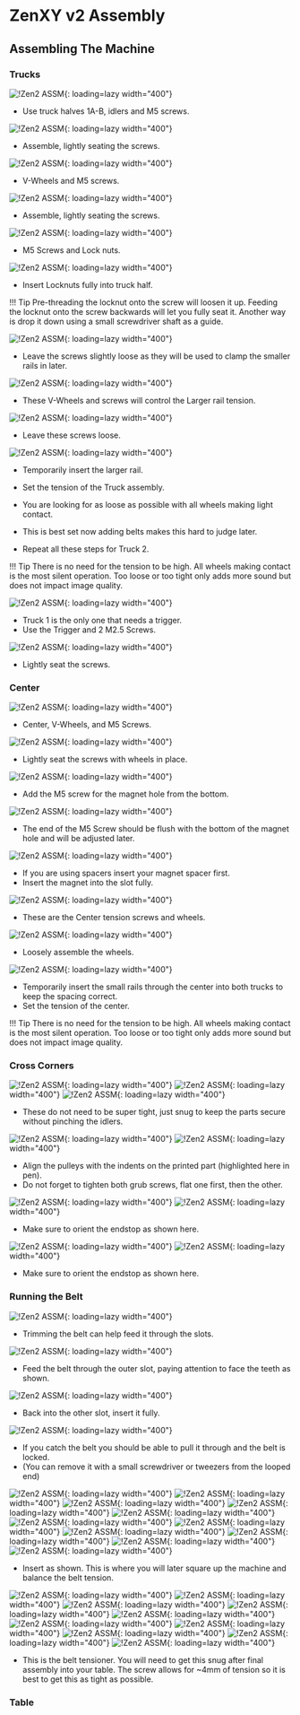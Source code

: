 # ZenXY v2 Assembly

## Assembling The Machine



### Trucks
![!Zen2 ASSM](https://www.v1engineering.com/wp-content/uploads/2021/04/PXL_20210406_224439148.jpg){: loading=lazy width="400"}

* Use truck halves 1A-B, idlers and M5 screws.

![!Zen2 ASSM](https://www.v1engineering.com/wp-content/uploads/2021/04/PXL_20210406_224701959-scaled.jpg ){: loading=lazy width="400"}

* Assemble, lightly seating the screws.

![!Zen2 ASSM](https://www.v1engineering.com/wp-content/uploads/2021/04/PXL_20210406_224741306-scaled.jpg){: loading=lazy width="400"}

* V-Wheels and M5 screws.

![!Zen2 ASSM](https://www.v1engineering.com/wp-content/uploads/2021/04/PXL_20210406_225039159-scaled.jpg){: loading=lazy width="400"}

* Assemble, lightly seating the screws.

![!Zen2 ASSM](https://www.v1engineering.com/wp-content/uploads/2021/04/PXL_20210406_225112714-scaled.jpg){: loading=lazy width="400"}

* M5 Screws and Lock nuts.

![!Zen2 ASSM](https://www.v1engineering.com/wp-content/uploads/2021/04/PXL_20210406_225156633-scaled.jpg){: loading=lazy width="400"}

* Insert Locknuts fully into truck half.

!!! Tip
    Pre-threading the locknut onto the screw will loosen it up. Feeding the locknut onto the screw backwards will let you fully seat it. Another way is drop it down using a small screwdriver shaft as a guide.

![!Zen2 ASSM](https://www.v1engineering.com/wp-content/uploads/2021/04/PXL_20210406_225403976.jpg){: loading=lazy width="400"}

* Leave the screws slightly loose as they will be used to clamp the smaller rails in later.

![!Zen2 ASSM](https://www.v1engineering.com/wp-content/uploads/2021/04/PXL_20210406_225942159-scaled.jpg){: loading=lazy width="400"}

* These V-Wheels and screws will control the Larger rail tension.

![!Zen2 ASSM](https://www.v1engineering.com/wp-content/uploads/2021/04/PXL_20210406_230101105.jpg){: loading=lazy width="400"}

* Leave these screws loose.

![!Zen2 ASSM](https://www.v1engineering.com/wp-content/uploads/2021/04/PXL_20210406_230249669.jpg){: loading=lazy width="400"}

* Temporarily insert the larger rail.
* Set the tension of the Truck assembly.
* You are looking for as loose as possible with all wheels making light contact.
* This is best set now adding belts makes this hard to judge later.

* Repeat all these steps for Truck 2.

!!! Tip
    There is no need for the tension to be high. All wheels making contact is the most silent operation. Too loose or too tight only adds more sound but does not impact image quality.

![!Zen2 ASSM](https://www.v1engineering.com/wp-content/uploads/2021/04/PXL_20210406_230833570-scaled.jpg){: loading=lazy width="400"}

* Truck 1 is the only one that needs a trigger.
* Use the Trigger and 2 M2.5 Screws.

![!Zen2 ASSM](https://www.v1engineering.com/wp-content/uploads/2021/04/PXL_20210406_231006786-scaled.jpg){: loading=lazy width="400"}

* Lightly seat the screws.

### Center

![!Zen2 ASSM](https://www.v1engineering.com/wp-content/uploads/2021/04/PXL_20210406_235011813-scaled.jpg){: loading=lazy width="400"}

* Center, V-Wheels, and M5 Screws.

![!Zen2 ASSM](https://www.v1engineering.com/wp-content/uploads/2021/04/PXL_20210406_235248360.jpg){: loading=lazy width="400"}

* Lightly seat the screws with wheels in place.

![!Zen2 ASSM](https://www.v1engineering.com/wp-content/uploads/2021/04/PXL_20210406_235316671-scaled.jpg){: loading=lazy width="400"}

* Add the M5 screw for the magnet hole from the bottom.

![!Zen2 ASSM](https://www.v1engineering.com/wp-content/uploads/2021/04/PXL_20210406_235351512.jpg){: loading=lazy width="400"}

* The end of the M5 Screw should be flush with the bottom of the magnet hole and will be adjusted later.

![!Zen2 ASSM](https://www.v1engineering.com/wp-content/uploads/2021/04/PXL_20210406_235439695.jpg){: loading=lazy width="400"}

* If you are using spacers insert your magnet spacer first.
* Insert the magnet into the slot fully.

![!Zen2 ASSM](https://www.v1engineering.com/wp-content/uploads/2021/04/PXL_20210406_235528481.jpg){: loading=lazy width="400"}

* These are the Center tension screws and wheels.

![!Zen2 ASSM](https://www.v1engineering.com/wp-content/uploads/2021/04/PXL_20210406_235646332.jpg){: loading=lazy width="400"}

* Loosely assemble the wheels.

![!Zen2 ASSM](https://www.v1engineering.com/wp-content/uploads/2021/04/PXL_20210406_235847970-scaled.jpg){: loading=lazy width="400"}

* Temporarily insert the small rails through the center into both trucks to keep the spacing correct. 
* Set the tension of the center.

!!! Tip
    There is no need for the tension to be high. All wheels making contact is the most silent operation. Too loose or too tight only adds more sound but does not impact image quality.

### Cross Corners

![!Zen2 ASSM](https://www.v1engineering.com/wp-content/uploads/2021/04/PXL_20210407_002813553-scaled.jpg){: loading=lazy width="400"}
![!Zen2 ASSM](https://www.v1engineering.com/wp-content/uploads/2021/04/PXL_20210407_002924097-scaled.jpg){: loading=lazy width="400"}
![!Zen2 ASSM](https://www.v1engineering.com/wp-content/uploads/2021/04/PXL_20210407_003222722.jpg){: loading=lazy width="400"}

* These do not need to be super tight, just snug to keep the parts secure without pinching the idlers.

![!Zen2 ASSM](https://www.v1engineering.com/wp-content/uploads/2021/04/PXL_20210407_004514393-scaled.jpg){: loading=lazy width="400"}
![!Zen2 ASSM](https://www.v1engineering.com/wp-content/uploads/2021/04/PXL_20210407_005007800.jpg){: loading=lazy width="400"}

* Align the pulleys with the indents on the printed part (highlighted here in pen).
* Do not forget to tighten both grub screws, flat one first, then the other.

![!Zen2 ASSM](https://www.v1engineering.com/wp-content/uploads/2021/04/PXL_20210407_005918591.jpg){: loading=lazy width="400"}
![!Zen2 ASSM](https://www.v1engineering.com/wp-content/uploads/2021/04/PXL_20210407_010700171-scaled.jpg){: loading=lazy width="400"}

* Make sure to orient the endstop as shown here.

![!Zen2 ASSM](https://www.v1engineering.com/wp-content/uploads/2021/04/PXL_20210407_010716293.jpg){: loading=lazy width="400"}
![!Zen2 ASSM](https://www.v1engineering.com/wp-content/uploads/2021/04/PXL_20210407_010930394.jpg){: loading=lazy width="400"}

* Make sure to orient the endstop as shown here.

### Running the Belt

![!Zen2 ASSM](https://www.v1engineering.com/wp-content/uploads/2021/04/PXL_20210407_011917500.jpg){: loading=lazy width="400"}

* Trimming the belt can help feed it through the slots.

![!Zen2 ASSM](https://www.v1engineering.com/wp-content/uploads/2021/04/PXL_20210407_011839038.jpg){: loading=lazy width="400"}

* Feed the belt through the outer slot, paying attention to face the teeth as shown.

![!Zen2 ASSM](https://www.v1engineering.com/wp-content/uploads/2021/04/PXL_20210407_012206353.jpg){: loading=lazy width="400"}

* Back into the other slot, insert it fully.


![!Zen2 ASSM](https://www.v1engineering.com/wp-content/uploads/2021/04/PXL_20210407_012419217-scaled.jpg){: loading=lazy width="400"}


* If you catch the belt you should be able to pull it through and the belt is locked.
* (You can remove it with a small screwdriver or tweezers from the looped end)

![!Zen2 ASSM](https://www.v1engineering.com/wp-content/uploads/2021/04/PXL_20210407_012641360-scaled.jpg){: loading=lazy width="400"}
![!Zen2 ASSM](https://www.v1engineering.com/wp-content/uploads/2021/04/PXL_20210407_013028804-scaled.jpg){: loading=lazy width="400"}
![!Zen2 ASSM](https://www.v1engineering.com/wp-content/uploads/2021/04/PXL_20210407_014034779-scaled.jpg){: loading=lazy width="400"}
![!Zen2 ASSM](https://www.v1engineering.com/wp-content/uploads/2021/04/PXL_20210407_014142606-scaled.jpg){: loading=lazy width="400"}
![!Zen2 ASSM](https://www.v1engineering.com/wp-content/uploads/2021/04/PXL_20210407_014216124-scaled.jpg){: loading=lazy width="400"}
![!Zen2 ASSM](https://www.v1engineering.com/wp-content/uploads/2021/04/PXL_20210407_014353407-scaled.jpg){: loading=lazy width="400"}
![!Zen2 ASSM](https://www.v1engineering.com/wp-content/uploads/2021/04/PXL_20210407_014540132-scaled.jpg){: loading=lazy width="400"}
![!Zen2 ASSM](https://www.v1engineering.com/wp-content/uploads/2021/04/PXL_20210407_014633720-scaled.jpg){: loading=lazy width="400"}
![!Zen2 ASSM](https://www.v1engineering.com/wp-content/uploads/2021/04/PXL_20210407_014809107-scaled.jpg){: loading=lazy width="400"}
![!Zen2 ASSM](https://www.v1engineering.com/wp-content/uploads/2021/04/PXL_20210407_014908579-scaled.jpg){: loading=lazy width="400"}
![!Zen2 ASSM](https://www.v1engineering.com/wp-content/uploads/2021/04/PXL_20210407_015217681-scaled.jpg){: loading=lazy width="400"}

* Insert as shown. This is where you will later square up the machine and balance the belt tension.

![!Zen2 ASSM](https://www.v1engineering.com/wp-content/uploads/2021/04/PXL_20210407_015249328-scaled.jpg){: loading=lazy width="400"}
![!Zen2 ASSM](https://www.v1engineering.com/wp-content/uploads/2021/04/PXL_20210407_015351021-scaled.jpg){: loading=lazy width="400"}
![!Zen2 ASSM](https://www.v1engineering.com/wp-content/uploads/2021/04/PXL_20210407_015450836-scaled.jpg){: loading=lazy width="400"}
![!Zen2 ASSM](https://www.v1engineering.com/wp-content/uploads/2021/04/PXL_20210407_015520994-scaled.jpg){: loading=lazy width="400"}
![!Zen2 ASSM](https://www.v1engineering.com/wp-content/uploads/2021/04/PXL_20210407_015614822-scaled.jpg){: loading=lazy width="400"}
![!Zen2 ASSM](https://www.v1engineering.com/wp-content/uploads/2021/04/PXL_20210407_015735517-scaled.jpg){: loading=lazy width="400"}
![!Zen2 ASSM](https://www.v1engineering.com/wp-content/uploads/2021/04/PXL_20210407_015825207-scaled.jpg){: loading=lazy width="400"}
![!Zen2 ASSM](https://www.v1engineering.com/wp-content/uploads/2021/04/PXL_20210407_015825207-scaled.jpg){: loading=lazy width="400"}
![!Zen2 ASSM](https://www.v1engineering.com/wp-content/uploads/2021/04/PXL_20210407_020122507-scaled.jpg){: loading=lazy width="400"}
![!Zen2 ASSM](https://www.v1engineering.com/wp-content/uploads/2021/04/PXL_20210407_020227707-scaled.jpg){: loading=lazy width="400"}

* This is the belt tensioner. You will need to get this snug after final assembly into your table. The screw allows for ~4mm of tension so it is best to get this as tight as possible.

### Table
